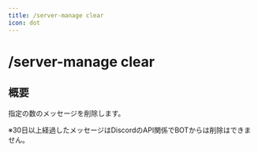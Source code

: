```yaml
---
title: /server-manage clear
icon: dot
---
```


# /server-manage clear
## 概要
指定の数のメッセージを削除します。

※30日以上経過したメッセージはDiscordのAPI関係でBOTからは削除はできません。